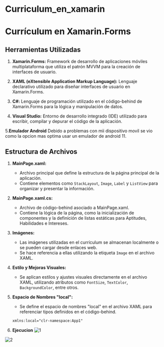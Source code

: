 # Curriculum_en_xamarin
# Currículum en Xamarin.Forms

## Herramientas Utilizadas

1. **Xamarin.Forms:** Framework de desarrollo de aplicaciones móviles multiplataforma que utiliza el patrón MVVM para la creación de interfaces de usuario.

2. **XAML (eXtensible Application Markup Language):** Lenguaje declarativo utilizado para diseñar interfaces de usuario en Xamarin.Forms.

3. **C#:** Lenguaje de programación utilizado en el código-behind de Xamarin.Forms para la lógica y manipulación de datos.

4. **Visual Studio:** Entorno de desarrollo integrado (IDE) utilizado para escribir, compilar y depurar el código de la aplicación.

5.**Emulador Android** Debido a problemas con mii dispositivo movil se vio como la opcion mas optima usar un emulador de android 11. 

## Estructura de Archivos

1. **MainPage.xaml:**
   - Archivo principal que define la estructura de la página principal de la aplicación.
   - Contiene elementos como `StackLayout`, `Image`, `Label` y `ListView` para organizar y presentar la información.

2. **MainPage.xaml.cs:**
   - Archivo de código-behind asociado a MainPage.xaml.
   - Contiene la lógica de la página, como la inicialización de componentes y la definición de listas estáticas para Aptitudes, Habilidades e Intereses.

3. **Imágenes:**
   - Las imágenes utilizadas en el currículum se almacenan localmente o se pueden cargar desde enlaces web.
   - Se hace referencia a ellas utilizando la etiqueta `Image` en el archivo XAML.

4. **Estilo y Mejoras Visuales:**
   - Se aplican estilos y ajustes visuales directamente en el archivo XAML, utilizando atributos como `FontSize`, `TextColor`, `BackgroundColor`, entre otros.

5. **Espacio de Nombres "local":**
   - Se define el espacio de nombres "local" en el archivo XAML para referenciar tipos definidos en el código-behind.

   ```xml
   xmlns:local="clr-namespace:App1"

6. **Ejecucion**
![1](https://github.com/ZeroDyna/Formulario_xamarin/blob/main/curr_0%20(1).png?raw=true)

![2](https://github.com/ZeroDyna/Formulario_xamarin/blob/main/curr_0%20(2).png?raw=true)


